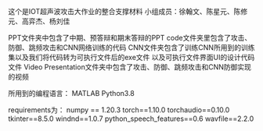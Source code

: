 这个是IOT超声波攻击大作业的整合支撑材料
小组成员：徐翰文、陈星元、陈修元、高弈杰、杨刘佳

PPT文件夹中包含了中期、预答辩和期末答辩的PPT
code文件夹里包含了攻击、防御、跳频攻击和CNN网络训练的代码
CNN文件夹包含了训练CNN所用到的训练集以及我们将代码转为可执行文件后的exe文件
	以及可执行文件界面UI的设计代码文件
Video Presentation文件夹中包含了攻击、防御、跳频攻击和CNN防御实现的视频

所用到的编程语言：
	MATLAB
 	Python3.8

requirements为：
	numpy == 1.20.3
	torch==1.10.0
	torchaudio==0.10.0
	tkinter==8.5.0
	windnd==1.0.7
	python_speech_features==0.6
	wavfile==2.2.0

		
		
